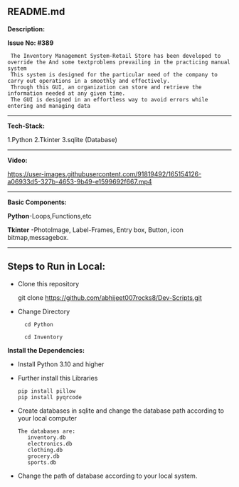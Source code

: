 ## README.md

**Description:**

**Issue No: #389**

     The Inventory Management System-Retail Store has been developed to override the And some textproblems prevailing in the practicing manual system
     This system is designed for the particular need of the company to carry out operations in a smoothly and effectively.
     Through this GUI, an organization can store and retrieve the information needed at any given time.
     The GUI is designed in an effortless way to avoid errors while entering and managing data






----------------------------------------------------------------------------------------------------------------------
**Tech-Stack:**

1.Python
2.Tkinter
3.sqlite (Database)

---------------------------------------------------------------------------------------------------------------------------
**Video:**




https://user-images.githubusercontent.com/91819492/165154126-a06933d5-327b-4653-9b49-e1599692f667.mp4





-----------------------------------------------------------------------------------------------------------------------------
**Basic Components:**

**Python**-Loops,Functions,etc

**Tkinter** -PhotoImage, Label-Frames, Entry box, Button, icon bitmap,messagebox.


---------------------------------------------------------------------------------------------------------------------------------
## Steps to Run in Local:

* Clone this repository
     
     git clone https://github.com/abhijeet007rocks8/Dev-Scripts.git
     
* Change Directory 

        cd Python
    
        cd Inventory
    
 **Install the Dependencies:**
 
 * Install Python 3.10 and higher
 
 * Further install this Libraries
 
 
       pip install pillow
       pip install pyqrcode
          

* Create databases in sqlite and change the database path according to your local computer


      The databases are:
         inventory.db
         electronics.db
         clothing.db
         grocery.db
         sports.db

* Change the path of database according to your local system.
       
